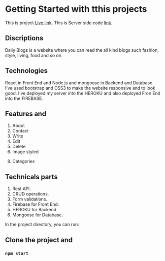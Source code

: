 # Getting Started with tthis projects

This is project  [Live link](https://dailyblogs-38464.web.app/).
This is Server side code   [link](https://github.com/rahat2020/DailyLife-Blog-Server).

## Discriptions
Daily Blogs is a website where you can read the all kind blogs such fashion, style, living, food and so on.

## Technologies
React in Front End and Node js and mongoose in Backend and Database. I've used bootstrap and CSS3 to make the website responsive and to look good. I've deployed my server into the HEROKU and also deployed Fron End into the FIREBASE.

## Features and 
1) About 
2) Contact
3) Write
4) Edit
5) Delete
6) Image styled
<!-- 7) Latest Blogs -->
8) Categories

## Technicals parts
1) Rest API.
2) CRUD operations.
3) Form validations.
4) Firebase for Front End.
5) HEROKU for Backend.
6) Mongoose for Database.




In the project directory, you can run:
## Clone the project and 
### `npm start`


